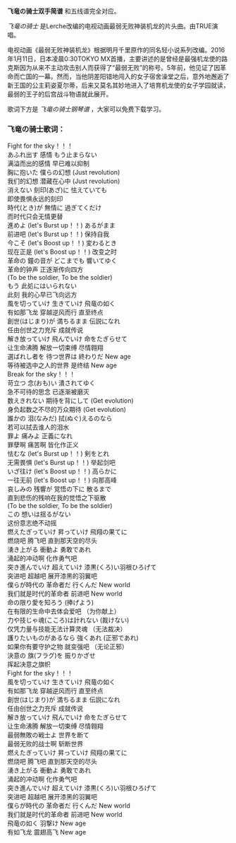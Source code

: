 

**飞竜の骑士双手简谱** 和五线谱完全对应。

_飞竜の骑士_ 是Lerche改编的电视动画最弱无败神装机龙的片头曲。由TRUE演唱。

电视动画《最弱无败神装机龙》根据明月千里原作的同名轻小说系列改编。2016年1月11日，日本凌晨0:30TOKYO
MX首播，主要讲述的是曾经是最强机龙使的路克斯因为从来不主动攻击别人而获得了“最弱无败”的称号。5年前，他见证了因革命而亡国的一幕。然而，当他阴差阳错地闯入的女子宿舍澡堂之后，意外地邂逅了新王国的公主莉姿夏尔蒂，后来又莫名其妙地进入了培育机龙使的女子学园就读，最弱的王子的后宫战斗物语就此展开。

歌词下方是 _飞竜の骑士钢琴谱_ ，大家可以免费下载学习。

### 飞竜の骑士歌词：

Fight for the sky！！！  
あふれ出す 感情 もう止まらない  
满溢而出的感情 早已难以抑制  
胸に抱いた 僕らの幻想 (Just revolution)  
我们的幻想 潜藏在心中 (Just revolution)  
消えない 刻印(あざ)に 怯えていても  
即使畏惧永远的刻印  
時代(とき)が 無情に 過ぎてくだけ  
而时代只会无情更替  
進めよ (let's Burst up！！) あるがまま  
前进吧 (let's Burst up！！) 保持自我  
今こそ (let's Boost up！！) 変わるとき  
现在正是 (let's Boost up！！) 改变之时  
革命の 鐘の音が どこまでも 響いてゆく  
革命的钟声 正逐渐传向四方  
(To be the soldier, To be the soldier)  
もう 此処にはいられない  
此刻 我的心早已飞向远方  
風を切っていけ 生きていけ 飛竜の如く  
有如那飞龙 穿越逆风而行 直至终点  
創世(はじまり)が 満ちるまま 伝説になれ  
任由创世之力充斥 成就传说  
解き放っていけ 飛んでいけ 命をたぎらせて  
让生命沸腾 解放一切束缚 尽情翱翔  
選ばれし者を 待つ世界は 終わりだ New age  
等待被选中之人的世界 是终结 New age  
Break for the sky！！！  
苛立つ 念(おも)い 潰されてゆく  
急不可待的思念 已逐渐被磨灭  
数えきれない 期待を背にして (Get evolution)  
身负起数之不尽的万众期待 (Get evolution)  
誰かの 泪(なみだ) 拭(ぬぐ)えるのなら  
若可以拭去谁人的泪水  
罪よ 痛みよ 正義になれ  
罪孽啊 痛苦啊 皆化作正义  
怯むな (let's Burst up！！) 剣をとれ  
无需畏惧 (let's Burst up！！) 举起剑吧  
いざ往け (let's Boost up！！) 高らかに  
一往无前 (let's Boost up！！) 向那高峰  
哀しみの 残響が 覚悟の下に 散るまで  
直到悲伤的残响在我的觉悟之下驱散  
(To be the soldier, To be the soldier)  
この 想いは揺るがない  
这份意志绝不动摇  
燃えたぎっていけ 昇っていけ 飛翔の果てに  
燃烧吧 腾飞吧 直到那天空的尽头  
湧き上がる 衝動よ 勇敢であれ  
涌起的冲动啊 化作勇气吧  
突き進んでいけ 超えていけ 漆黒(くろ)い羽根ひろげて  
突进吧 超越吧 展开漆黑的羽翼吧  
僕らが時代の 革命者だ 行くんだ New world  
我们就是时代的革命者 前进吧 New world  
命の限り愛を知ろう (捧げよう)  
在有限的生命中去体会爱吧 （为你献上）  
力や技じゃ魂(こころ)は計れない (裁けない)  
仅凭力量与技能无法计算灵魂 （无法裁决）  
護りたいものがあるなら 強くあれ (正邪であれ)  
如果你有要守护之物 就变强吧 （无论正邪）  
決意の 旗(フラグ)を 振りかざせ  
挥起决意之旗帜  
Fight for the sky！！！  
風を切っていけ 生きていけ 飛竜の如く  
有如那飞龙 穿越逆风而行 直至终点  
創世(はじまり)が 満ちるまま 伝説になれ  
任由创世之力充斥 成就传说  
解き放っていけ 飛んでいけ 命をたぎらせて  
让生命沸腾 解放一切束缚 尽情翱翔  
最弱無敗の戦士よ 世界を断て  
最弱无败的战士啊 斩断世界  
燃えたぎっていけ 昇っていけ 飛翔の果てに  
燃烧吧 腾飞吧 直到那天空的尽头  
湧き上がる 衝動よ 勇敢であれ  
涌起的冲动啊 化作勇气吧  
突き進んでいけ 超えていけ 漆黒(くろ)い羽根ひろげて  
突进吧 超越吧 展开漆黑的羽翼吧  
僕らが時代の 革命者だ 行くんだ New world  
我们就是时代的革命者 前进吧 New world  
飛竜の如く 羽撃け New age  
有如飞龙 震翅高飞 New age


